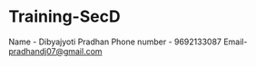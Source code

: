 # Training-SecD



Name - Dibyajyoti Pradhan Phone number - 9692133087 Email- pradhandj07@gmail.com

